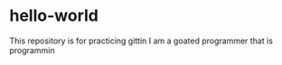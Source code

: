 # hello-world
This repository is for practicing gittin 
I am a goated programmer that is programmin
